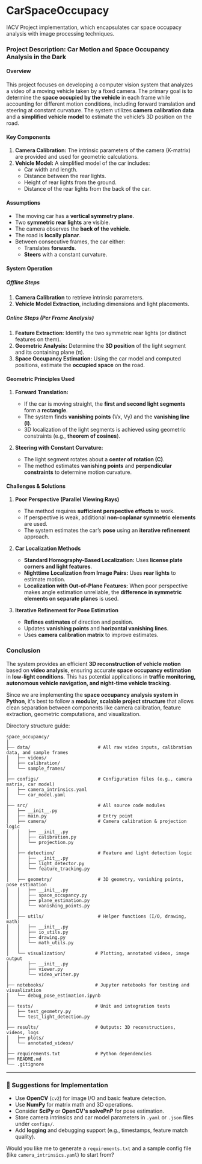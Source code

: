 # CarSpaceOccupacy
IACV Project implementation, which encapsulates car space occupacy analysis with image processing techniques.

### **Project Description: Car Motion and Space Occupancy Analysis in the Dark**

#### **Overview**
This project focuses on developing a computer vision system that analyzes a video of a moving vehicle taken by a fixed camera. The primary goal is to determine the **space occupied by the vehicle** in each frame while accounting for different motion conditions, including forward translation and steering at constant curvature. The system utilizes **camera calibration data** and a **simplified vehicle model** to estimate the vehicle’s 3D position on the road.

#### **Key Components**
1. **Camera Calibration:** The intrinsic parameters of the camera (K-matrix) are provided and used for geometric calculations.
2. **Vehicle Model:** A simplified model of the car includes:
   - Car width and length.
   - Distance between the rear lights.
   - Height of rear lights from the ground.
   - Distance of the rear lights from the back of the car.

#### **Assumptions**
- The moving car has a **vertical symmetry plane**.
- Two **symmetric rear lights** are visible.
- The camera observes the **back of the vehicle**.
- The road is **locally planar**.
- Between consecutive frames, the car either:
  - Translates **forwards**.
  - **Steers** with a constant curvature.

#### **System Operation**
##### **Offline Steps**
1. **Camera Calibration** to retrieve intrinsic parameters.
2. **Vehicle Model Extraction**, including dimensions and light placements.

##### **Online Steps (Per Frame Analysis)**
1. **Feature Extraction:** Identify the two symmetric rear lights (or distinct features on them).
2. **Geometric Analysis:** Determine the **3D position** of the light segment and its containing plane (π).
3. **Space Occupancy Estimation:** Using the car model and computed positions, estimate the **occupied space** on the road.

#### **Geometric Principles Used**
1. **Forward Translation:**
   - If the car is moving straight, the **first and second light segments** form a **rectangle**.
   - The system finds **vanishing points** (Vx, Vy) and the **vanishing line (l)**.
   - 3D localization of the light segments is achieved using geometric constraints (e.g., **theorem of cosines**).

2. **Steering with Constant Curvature:**
   - The light segment rotates about a **center of rotation (C)**.
   - The method estimates **vanishing points** and **perpendicular constraints** to determine motion curvature.

#### **Challenges & Solutions**
1. **Poor Perspective (Parallel Viewing Rays)**
   - The method requires **sufficient perspective effects** to work.
   - If perspective is weak, additional **non-coplanar symmetric elements** are used.
   - The system estimates the car’s **pose** using an **iterative refinement** approach.

2. **Car Localization Methods**
   - **Standard Homography-Based Localization:** Uses **license plate corners and light features**.
   - **Nighttime Localization from Image Pairs:** Uses **rear lights** to estimate motion.
   - **Localization with Out-of-Plane Features:** When poor perspective makes angle estimation unreliable, the **difference in symmetric elements on separate planes** is used.

3. **Iterative Refinement for Pose Estimation**
   - **Refines estimates** of direction and position.
   - Updates **vanishing points** and **horizontal vanishing lines**.
   - Uses **camera calibration matrix** to improve estimates.

### **Conclusion**
The system provides an efficient **3D reconstruction of vehicle motion** based on **video analysis**, ensuring accurate **space occupancy estimation** in **low-light conditions**. This has potential applications in **traffic monitoring, autonomous vehicle navigation, and night-time vehicle tracking**.


Since we are implementing the **space occupancy analysis system in Python**, it's best to follow a **modular, scalable project structure** that allows clean separation between components like camera calibration, feature extraction, geometric computations, and visualization.

Directory structure guide:

```
space_occupancy/
│
├── data/                         # All raw video inputs, calibration data, and sample frames
│   ├── videos/
│   ├── calibration/
│   └── sample_frames/
│
├── configs/                      # Configuration files (e.g., camera matrix, car model)
│   ├── camera_intrinsics.yaml
│   └── car_model.yaml
│
├── src/                          # All source code modules
│   ├── __init__.py
│   ├── main.py                   # Entry point
│   ├── camera/                   # Camera calibration & projection logic
│   │   ├── __init__.py
│   │   ├── calibration.py
│   │   └── projection.py
│   │
│   ├── detection/                # Feature and light detection logic
│   │   ├── __init__.py
│   │   ├── light_detector.py
│   │   └── feature_tracking.py
│   │
│   ├── geometry/                 # 3D geometry, vanishing points, pose estimation
│   │   ├── __init__.py
│   │   ├── space_occupancy.py
│   │   ├── plane_estimation.py
│   │   └── vanishing_points.py
│   │
│   ├── utils/                    # Helper functions (I/O, drawing, math)
│   │   ├── __init__.py
│   │   ├── io_utils.py
│   │   ├── drawing.py
│   │   └── math_utils.py
│   │
│   └── visualization/           # Plotting, annotated videos, image output
│       ├── __init__.py
│       ├── viewer.py
│       └── video_writer.py
│
├── notebooks/                   # Jupyter notebooks for testing and visualization
│   └── debug_pose_estimation.ipynb
│
├── tests/                       # Unit and integration tests
│   ├── test_geometry.py
│   └── test_light_detection.py
│
├── results/                     # Outputs: 3D reconstructions, videos, logs
│   ├── plots/
│   └── annotated_videos/
│
├── requirements.txt             # Python dependencies
├── README.md
└── .gitignore
```

---

### 📌 Suggestions for Implementation
- Use **OpenCV** (`cv2`) for image I/O and basic feature detection.
- Use **NumPy** for matrix math and 3D operations.
- Consider **SciPy** or **OpenCV's solvePnP** for pose estimation.
- Store camera intrinsics and car model parameters in `.yaml` or `.json` files under `configs/`.
- Add **logging** and debugging support (e.g., timestamps, feature match quality).

Would you like me to generate a `requirements.txt` and a sample config file (like `camera_intrinsics.yaml`) to start from?